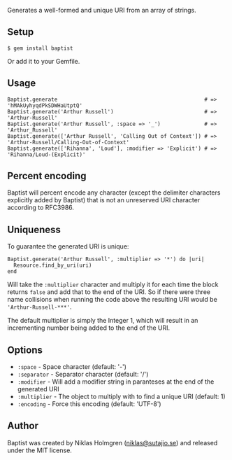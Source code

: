 Generates a well-formed and unique URI from an array of strings.

Setup
-----

    $ gem install baptist

Or add it to your Gemfile.

Usage
-----

    Baptist.generate                                               # => 'hMAkUyhyqdPkSDWHaUtptQ'
    Baptist.generate('Arthur Russell')                             # => 'Arthur-Russell'
    Baptist.generate('Arthur Russell', :space => '_')              # => 'Arthur_Russell'
    Baptist.generate(['Arthur Russell', 'Calling Out of Context']) # => 'Arthur-Russell/Calling-Out-of-Context'
    Baptist.generate(['Rihanna', 'Loud'], :modifier => 'Explicit') # => 'Rihanna/Loud-(Explicit)'

Percent encoding
----------------

Baptist will percent encode any character (except the delimiter characters explicitly added by Baptist) that is not an unreserved URI character according to RFC3986.

Uniqueness
----------

To guarantee the generated URI is unique:

    Baptist.generate('Arthur Russell', :multiplier => '*') do |uri|
      Resource.find_by_uri(uri)
    end

Will take the <code>:multiplier</code> character and multiply it for each time
the block returns <code>false</code> and add that to the end of the URI. So if
there were three name collisions when running the code above the resulting
URI would be <code>'Arthur-Russell-\*\*\*'</code>.

The default multiplier is simply the Integer 1, which will result in an
incrementing number being added to the end of the URI.

Options
-------

* <code>:space</code> - Space character (default: '-')
* <code>:separator</code> - Separator character (default: '/')
* <code>:modifier</code> - Will add a modifier string in paranteses at the end of the generated URI
* <code>:multiplier</code> - The object to multiply with to find a unique URI (default: 1)
* <code>:encoding</code> - Force this encoding (default: 'UTF-8')

Author
------

Baptist was created by Niklas Holmgren (niklas@sutajio.se) and released under
the MIT license.
